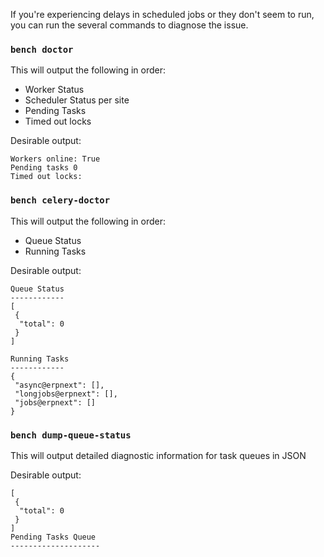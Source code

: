 <!-- markdown -->

If you're experiencing delays in scheduled jobs or they don't seem to run, you can run the several commands to diagnose the issue.

### `bench doctor`

This will output the following in order:
- Worker Status
- Scheduler Status per site
- Pending Tasks
- Timed out locks

Desirable output:

	Workers online: True
	Pending tasks 0
	Timed out locks:


### `bench celery-doctor`

This will output the following in order:
- Queue Status
- Running Tasks

Desirable output:

	Queue Status
	------------
	[
	 {
	  "total": 0
	 }
	]

	Running Tasks
	------------
	{
	 "async@erpnext": [],
	 "longjobs@erpnext": [],
	 "jobs@erpnext": []
	}


### `bench dump-queue-status`

This will output detailed diagnostic information for task queues in JSON

Desirable output:


	[
	 {
	  "total": 0
	 }
	]
	Pending Tasks Queue
	--------------------

